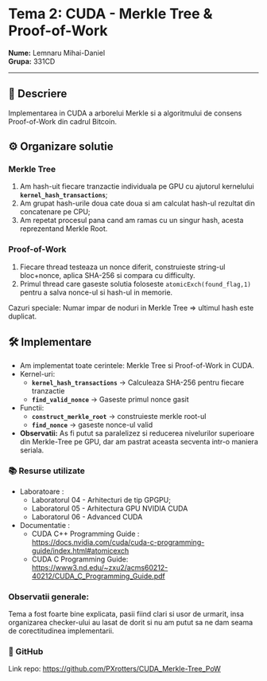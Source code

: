 # Tema 2: CUDA - Merkle Tree & Proof-of-Work

**Nume:** Lemnaru Mihai-Daniel  
**Grupa:** 331CD  

---

## 📘 Descriere
Implementarea in CUDA a arborelui Merkle si a algoritmului de consens Proof-of-Work din cadrul Bitcoin.

## ⚙️ Organizare solutie
### Merkle Tree
1) Am hash-uit fiecare tranzactie individuala pe GPU cu ajutorul kernelului **`kernel_hash_transactions`**;
2) Am grupat hash-urile doua cate doua si am calculat hash-ul rezultat din concatenare pe CPU;
3) Am repetat procesul pana cand am ramas cu un singur hash, acesta reprezentand Merkle Root. 

### Proof-of-Work
1) Fiecare thread testeaza un nonce diferit, construieste string-ul bloc+nonce, aplica SHA-256 si compara cu difficulty.
2) Primul thread care gaseste solutia foloseste `atomicExch(found_flag,1)` pentru a salva nonce-ul si hash-ul in memorie.

Cazuri speciale: Numar impar de noduri in Merkle Tree => ultimul hash este duplicat.

## 🛠️ Implementare
- Am implementat toate cerintele: Merkle Tree si Proof-of-Work in CUDA.
- Kernel-uri:
  * **`kernel_hash_transactions`** -> Calculeaza SHA-256 pentru fiecare tranzactie
  * **`find_valid_nonce`** -> Gaseste primul nonce gasit
- Functii:
  * **`construct_merkle_root`** -> construieste merkle root-ul 
  * **`find_nonce`** -> gaseste nonce-ul valid
 - **Observatii:** As fi putut sa paralelizez si reducerea nivelurilor superioare din Merkle-Tree pe GPU, dar am pastrat aceasta secventa intr-o maniera seriala.

### 📚 Resurse utilizate
- Laboratoare :
  * Laboratorul 04 - Arhitecturi de tip GPGPU;
  * Laboratorul 05 - Arhitectura GPU NVIDIA CUDA
  * Laboratorul 06 - Advanced CUDA
- Documentatie :
   * CUDA C++ Programming Guide : https://docs.nvidia.com/cuda/cuda-c-programming-guide/index.html#atomicexch
   * CUDA C Programming Guide: https://www3.nd.edu/~zxu2/acms60212-40212/CUDA_C_Programming_Guide.pdf

### Observatii generale:
Tema a fost foarte bine explicata, pasii fiind clari si usor de urmarit, insa organizarea checker-ului au lasat de dorit si nu am putut sa ne dam seama de corectitudinea implementarii.

### 🔗 GitHub
Link repo: https://github.com/PXrotters/CUDA_Merkle-Tree_PoW
